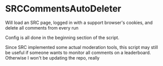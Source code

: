 # SRCCommentsAutoDeleter
Will load an SRC page, logged in with a support browser's cookies, and delete all comments from every run

Config is all done in the beginning section of the script.

Since SRC implemented some actual moderation tools, this script may still be useful if someone wants to monitor all comments on a leaderboard. Otherwise I won't be updating the repo, really
